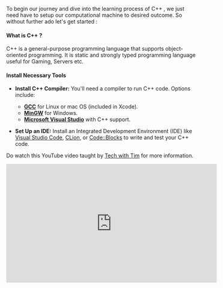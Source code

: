 To begin our journey and dive into the learning process of C++ , we just need have to setup our computational machine to desired outcome. So without further ado let's get started :

#### What is C++ ?
C++ is a general-purpose programming language that supports object-oriented programming.
It is static and strongly typed programming language useful for Gaming, Servers etc.

#### Install Necessary Tools

- **Install C++ Compiler:** You'll need a compiler to run C++ code. Options include:

    - [**GCC**](https://gcc.gnu.org) for Linux or mac OS (included in Xcode).
    - [**MinGW**](https://sourceforge.net/projects/mingw/) for Windows.
    - [**Microsoft Visual Studio**](https://code.visualstudio.com) with C++ support.

- **Set Up an IDE:** Install an Integrated Development Environment (IDE) like[ Visual Studio Code](https://code.visualstudio.com), [CLion](https://www.jetbrains.com/clion/), or [Code::Blocks](https://codeblocks.org) to write and test your C++ code.

Do watch this YouTube video taught by [Tech with Tim](https://www.youtube.com/@TechWithTIm) for more information.

<iframe width="560" height="315" src="https://www.youtube.com/embed/lPd13fsU-CQ?si=Jx6l_9QmW28ZiZhp" title="YouTube video player" frameborder="0" allow="accelerometer; autoplay; clipboard-write; encrypted-media; gyroscope; picture-in-picture; web-share" referrerpolicy="strict-origin-when-cross-origin" allowfullscreen></iframe>





